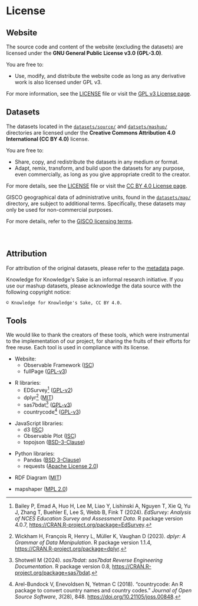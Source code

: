 # License
<span></span>
## Website

The source code and content of the website (excluding the datasets) are licensed under the **GNU General Public License v3.0 (GPL-3.0)**. 

You are free to:
- Use, modify, and distribute the website code as long as any derivative work is also licensed under GPL v3.

For more information, see the [LICENSE](https://github.com/frammenti/knowledge-sake/blob/main/LICENSE) file or visit the [GPL v3 License page](https://www.gnu.org/licenses/gpl-3.0.html).

## Datasets

The datasets located in the [`datasets/source/`](https://github.com/frammenti/knowledge-sake/blob/main/src/datasets/source/) and [`datsets/mashup/`](https://github.com/frammenti/knowledge-sake/blob/main/src/datasets/mashup/) directories are licensed under the **Creative Commons Attribution 4.0 International (CC BY 4.0)** license.

You are free to:
- Share, copy, and redistribute the datasets in any medium or format.
- Adapt, remix, transform, and build upon the datasets for any purpose, even commercially, as long as you give appropriate credit to the creator.

For more details, see the [LICENSE](https://github.com/frammenti/knowledge-sake/blob/main/src/datasets/source/LICENSE) file or visit the [CC BY 4.0 License page](https://creativecommons.org/licenses/by/4.0/).

<div class="note" label="Note on GISCO Geographical Data" style="padding-bottom: 1.5rem;" markdown>

GISCO geographical data of administrative units, found in the <span style="white-space: nowrap;">[`datasets/map/`](https://github.com/frammenti/knowledge-sake/blob/main/src/datasets/map/)</span> directory, are subject to additional terms. Specifically, these datasets may only be used for non-commercial purposes.

For more details, refer to the [GISCO licensing terms](https://ec.europa.eu/eurostat/web/gisco/geodata/administrative-units).

</div>

## Attribution

For attribution of the original datasets, please refer to the [metadata](../metadata/) page.

Knowledge for Knowledge's Sake is an informal research initiative. If you use our mashup datasets, please acknowledge the data source with the following copyright notice:

```
© Knowledge for Knowledge's Sake, CC BY 4.0.
```

## Tools

We would like to thank the creators of these tools, which were instrumental to the implementation of our project, for sharing the fruits of their efforts for free reuse. Each tool is used in compliance with its license.

- Website:
    - Observable Framework ([ISC](https://github.com/observablehq/framework/blob/HEAD/LICENSE))
    - fullPage ([GPL-v3](https://github.com/alvarotrigo/fullPage.js?tab=readme-ov-file#license))

- R libraries:
    - EDSurvey[^1] ([GPL-v2](https://cran.r-project.org/web/licenses/GPL-2))
    - dplyr[^2] ([MIT](https://cran.r-project.org/web/licenses/MIT))
    - sas7bdat[^3] ([GPL-v3](https://cran.r-project.org/web/licenses/GPL-3))
    - countrycode[^4] ([GPL-v3](https://github.com/vincentarelbundock/countrycode/blob/main/LICENSE))

- JavaScript libraries:
    - d3 ([ISC](https://github.com/d3/d3/blob/main/LICENSE))
    - Observable Plot ([ISC](https://github.com/observablehq/plot/blob/main/LICENSE))
    - topojson ([BSD-3-Clause](https://github.com/topojson/topojson/blob/master/LICENSE.md))

- Python libraries:
    - Pandas ([BSD 3-Clause](https://github.com/pandas-dev/pandas/blob/main/LICENSE))
    - requests ([Apache License 2.0](https://github.com/psf/requests/blob/main/LICENSE))

- RDF Diagram ([MIT](https://gitlab.com/infai/rdf-diagram-framework/-/blob/main/LICENSE))
- mapshaper ([MPL 2.0](https://github.com/mbloch/mapshaper/blob/master/LICENSE))


[^1]: Bailey P, Emad A, Huo H, Lee M, Liao Y, Lishinski A, Nguyen T, Xie Q, Yu J, Zhang T, Buehler E, Lee S, Webb B, Fink T (2024). _EdSurvey: Analysis of NCES Education Survey and Assessment Data_. R package version 4.0.7, <https://CRAN.R-project.org/package=EdSurvey>.

[^2]: Wickham H, François R, Henry L, Müller K, Vaughan D (2023). _dplyr: A Grammar of Data Manipulation_. R package version 1.1.4, <https://CRAN.R-project.org/package=dplyr>.

[^3]: Shotwell M (2024). _sas7bdat: sas7bdat Reverse Engineering Documentation_. R package version 0.8, <https://CRAN.R-project.org/package=sas7bdat>.

[^4]: Arel-Bundock V, Enevoldsen N, Yetman C (2018). “countrycode: An R package to convert country names and country codes.” _Journal of Open Source Software_, *3*(28), 848. <https://doi.org/10.21105/joss.00848>.


<style>
    ul p {
        margin-bottom: 0;
    }
</style>
